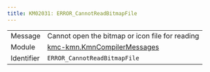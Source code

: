 ```yaml
---
title: KM02031: ERROR_CannotReadBitmapFile
---
```


|            |           |
|------------|---------- |
| Message    | Cannot open the bitmap or icon file for reading |
| Module     | [kmc-kmn.KmnCompilerMessages](kmc-kmn.kmncompilermessages) |
| Identifier | `ERROR_CannotReadBitmapFile` |


